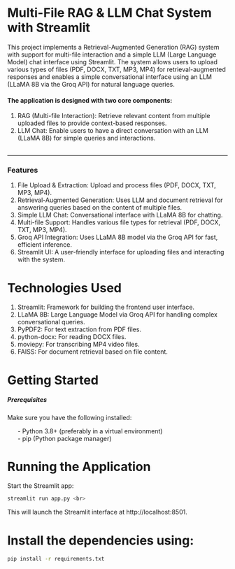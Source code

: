 # **Multi-File RAG & LLM Chat System with Streamlit**

This project implements a Retrieval-Augmented Generation (RAG) system with support for multi-file interaction and a simple LLM (Large Language Model) chat interface
using Streamlit. The system allows users to upload various types of files (PDF, DOCX, TXT, MP3, MP4) for retrieval-augmented responses and enables a
simple conversational interface using an LLM (LLaMA 8B via the Groq API) for natural language queries.<br>

#### The application is designed with two core components:<br>
1. RAG (Multi-file Interaction): Retrieve relevant content from multiple uploaded files to provide context-based responses.<br>
2. LLM Chat: Enable users to have a direct conversation with an LLM (LLaMA 8B) for simple queries and interactions.<br><br>
<hr>

### **Features**
1. File Upload & Extraction: Upload and process files (PDF, DOCX, TXT, MP3, MP4).
2. Retrieval-Augmented Generation: Uses LLM and document retrieval for answering queries based on the content of multiple files.
3. Simple LLM Chat: Conversational interface with LLaMA 8B for chatting.
4. Multi-file Support: Handles various file types for retrieval (PDF, DOCX, TXT, MP3, MP4).
5. Groq API Integration: Uses LLaMA 8B model via the Groq API for fast, efficient inference.
6. Streamlit UI: A user-friendly interface for uploading files and interacting with the system.

# **Technologies Used**
1. Streamlit: Framework for building the frontend user interface.
2. LLaMA 8B: Large Language Model via Groq API for handling complex conversational queries.
3. PyPDF2: For text extraction from PDF files.
4. python-docx: For reading DOCX files.
5. moviepy: For transcribing MP4 video files.
6. FAISS: For document retrieval based on file content.

# **Getting Started**
##### Prerequisites
Make sure you have the following installed:
<ul> 
  - Python 3.8+ (preferably in a virtual environment)<br>
  - pip (Python package manager)
</ul>


# **Running the Application**
Start the Streamlit app: <br>
```bash
streamlit run app.py <br>
```
This will launch the Streamlit interface at http://localhost:8501.

# Install the dependencies using:
```bash
pip install -r requirements.txt
```

